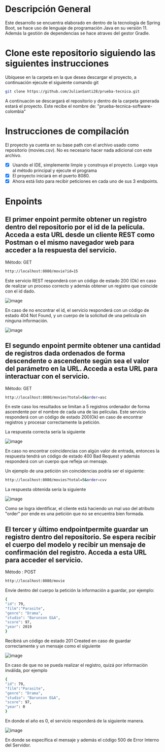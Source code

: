 # Descripción General
Este desarrollo se encuentra elaborado en dentro de la tecnología de Spring Boot, se hace uso de lenguaje de programación Java en su versión 11. Además la gestión de dependencias se hace atraves del gestor Gradle.

# Clone este repositorio siguiendo las siguientes instrucciones
Ubíquese en la carpeta en la que desea descargar el proyecto, a continuación ejecute el siguiente comando git
```sh
git clone https://github.com/JulianSanti28/prueba-tecnica.git
```
A continuacón se descargará el repositorio y dentro de la carpeta generada estará el proyecto. Este recibe el nombre de: "prueba-tecnica-software-colombia"

# Instrucciones de compilación
El proyecto ya cuenta en su base path con el archivo usado como repositorio (movies.csv). No es necesario hacer nada adicional con este archivo.

- [x] Usando el IDE, simplemente limpie y construya el proyecto. Luego vaya al método principal y ejecute el programa
- [x] El proyecto iniciará en el puerto 8080.
- [x] Ahora está listo para recibir peticiones en cada uno de sus 3 endpoints.  

# Enpoints

## El primer enpoint permite obtener un registro dentro del repositorio por el id de la película. Acceda a esta URL desde un cliente REST como Postman o el mismo navegador web para acceder a la respuesta del servicio.

Método: GET

```sh
http://localhost:8080/movie?id=15
```
Este servicio REST responderá con un código de estado 200 (Ok) en caso de realizar un proceso correcto y además obtener un registro que coincide con el id dado.

![image](https://user-images.githubusercontent.com/67648220/185752050-5cb785a3-1157-4897-8d68-96f9cc78f4b5.png)

En caso de no encontrar el id, el servicio responderá con un código de estado 404 Not Found, y un cuerpo de la solicitud de una película sin ninguna información.

![image](https://user-images.githubusercontent.com/67648220/185752069-9ed82bf8-1ad6-4ba5-a052-92c35e9e7c47.png)


## El segundo enpoint permite obtener una cantidad de registros dada ordenados de forma descendente o ascendente según sea el valor del parámetro en la URL. Acceda a esta URL para interactuar con el servicio.

Método: GET 

```sh
http://localhost:8080/movies?total=5&order=asc
```
En este caso los resultados se limitan a 5 registros ordenador de forma ascendente por el nombre de cada una de las películas.
Este servicio responderá con un código de estado 200(Ok) en caso de encontrar registros y procesar correctamente la petición.

La respuesta correcta sería la siguiente

![image](https://user-images.githubusercontent.com/67648220/185762578-7f79aa77-1fa3-43e5-9a83-333c4a9ec7d0.png)

En caso no encontrar coincidencias con algún valor de entrada, entonces la respuesta tendrá un código de estado 400 Bad Request y además responderá con un cuerpo que refleja un mensaje.

Un ejemplo de una petición sin coincidencias podría ser el siguiente:

```sh
http://localhost:8080/movies?total=5&order=cvv
```
La respuesta obtenida sería la siguiente

![image](https://user-images.githubusercontent.com/67648220/185751929-f53d0f6f-095e-4daf-92a8-dc2790aac5a2.png)

Como se logra identificar, el cliente está haciendo un mal uso del atributo "order" por ende es una petición que no se encuentra bien formada.

## El tercer y último endpointpermite guardar un registro dentro del repositorio. Se espera recibir el cuerpo del modelo y recibir un mensaje de confirmación del registro. Acceda a esta URL para acceder el servicio.

Método : POST

```sh
http://localhost:8080/movie
```
Envíe dentro del cuerpo la petición la información a guardar, por ejemplo:

```sh
{
"id": 79,
"film":"Parasite",
"genre": "Drama",
"studio": "Barunson E&A",
"score": 97,
"year": 2019
}
```

Recibirá un código de estado 201 Created en caso de guardar correctamente y un mensaje como el siguiente

![image](https://user-images.githubusercontent.com/67648220/185752520-f5ccd614-909e-4ab1-8f70-09f4eb6a0e8c.png)

En caso de que no se pueda realizar el registro, quizá por información inválida, por ejemplo

```sh
{
"id": 79,
"film":"Parasite",
"genre": "Drama",
"studio": "Barunson E&A",
"score": 97,
"year": 0
}
```
En donde el año es 0, el servicio responderá de la siguiente manera.

![image](https://user-images.githubusercontent.com/67648220/185752576-0317ef23-7ac1-435e-bfcd-7ac3081a805c.png)

En donde se específica el mensaje y además el código 500 de Error Interno del Servidor.




